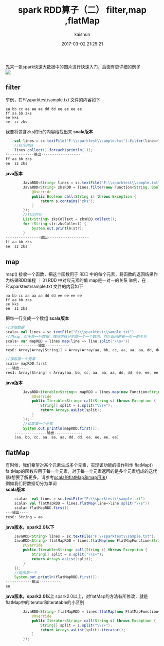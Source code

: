 ﻿---
title: spark RDD算子（二） filter,map ,flatMap
date: 2017-03-02 21:25:21
tags: [spark]
categories: [大数据,spark]
author: kaishun
id: 35
permalink: spark-rdd-2
---


先来一张spark快速大数据中的图片进行快速入门，后面有更详细的例子  
![](http://i4.buimg.com/567571/9bf09aff04368678.png)


## **filter**
举例，在F:\sparktest\sample.txt 文件的内容如下  
```
aa bb cc aa aa aa dd dd ee ee ee ee 
ff aa bb zks
ee kks
ee  zz zks
```  
我要将包含zks的行的内容给找出来
**scala版本**
```scala
    val lines = sc.textFile("F:\\sparktest\\sample.txt").filter(line=>line.contains("zks"))
    //打印内容
    lines.collect().foreach(println(_));
-------------输出------------------
ff aa bb zks
ee  zz zks

```  
**java版本**
```java
        JavaRDD<String> lines = sc.textFile("F:\\sparktest\\sample.txt");
        JavaRDD<String> zksRDD = lines.filter(new Function<String, Boolean>() {
            @Override
            public Boolean call(String s) throws Exception {
                return s.contains("zks");
            }
        });
        //打印内容
        List<String> zksCollect = zksRDD.collect();
        for (String str:zksCollect) {
            System.out.println(str);
        }
----------------输出-------------------
ff aa bb zks
ee  zz zks
```  

## **map**  
map() 接收一个函数，把这个函数用于 RDD 中的每个元素，将函数的返回结果作为结果RDD编程 ｜ 31
RDD 中对应元素的值 map是一对一的关系
举例，在F:\sparktest\sample.txt 文件的内容如下  
```
aa bb cc aa aa aa dd dd ee ee ee ee 
ff aa bb zks
ee kks
ee  zz zks
```    
把每一行变成一个数组
**scala版本**
```scala
//读取数据
scala> val lines = sc.textFile("F:\\sparktest\\sample.txt")
//用map，对于每一行数据，按照空格分割成一个一个数组，然后返回的是一对一的关系
scala> var mapRDD = lines.map(line => line.split("\\s+"))
---------------输出-----------
res0: Array[Array[String]] = Array(Array(aa, bb, cc, aa, aa, aa, dd, dd, ee, ee, ee, ee), Array(ff, aa, bb, zks), Array(ee, kks), Array(ee, zz, zks))

//读取第一个元素
scala> mapRDD.first
---输出----
res1: Array[String] = Array(aa, bb, cc, aa, aa, aa, dd, dd, ee, ee, ee, ee)
```  
**java版本**
```java
        JavaRDD<Iterable<String>> mapRDD = lines.map(new Function<String, Iterable<String>>() {
            @Override
            public Iterable<String> call(String s) throws Exception {
                String[] split = s.split("\\s+");
                return Arrays.asList(split);
            }
        });
        //读取第一个元素
        System.out.println(mapRDD.first());
    ---------------输出-------------
    [aa, bb, cc, aa, aa, aa, dd, dd, ee, ee, ee, ee]
```


## **flatMap**  
有时候，我们希望对某个元素生成多个元素，实现该功能的操作叫作 flatMap()  
faltMap的函数应用于每一个元素，对于每一个元素返回的是多个元素组成的迭代器(想要了解更多，请参考[scala的flatMap和map用法](http://blog.csdn.net/t1dmzks/article/details/69858060#t23))    
例如我们将数据切分为单词  
**scala版本**
```scala
    scala>  val lines = sc.textFile("F:\\sparktest\\sample.txt")
    scala> val flatMapRDD = lines.flatMap(line=>line.split("\\s"))
    scala> flatMapRDD.first() 
---输出----
res0: String = aa
```
**java版本，spark2.0以下**
```java
    JavaRDD<String> lines = sc.textFile("F:\\sparktest\\sample.txt");
    JavaRDD<String> flatMapRDD = lines.flatMap(new FlatMapFunction<String, String>() {
        @Override
        public Iterable<String> call(String s) throws Exception {
            String[] split = s.split("\\s+");
            return Arrays.asList(split);
        }
    });
    //输出第一个
    System.out.println(flatMapRDD.first());
------------输出----------
aa
```

**java版本，spark2.0以上**
spark2.0以上，对flatMap的方法有所修改，就是flatMap中的Iterator和Iteratable的小区别  
```java
        JavaRDD<String> flatMapRDD = lines.flatMap(new FlatMapFunction<String, String>() {
            @Override
            public Iterator<String> call(String s) throws Exception {
                String[] split = s.split("\\s+");
                return Arrays.asList(split).iterator();
            }
        });
```

